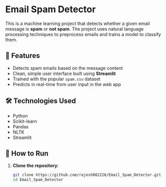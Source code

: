 # Email Spam Detector

This is a machine learning project that detects whether a given email message is **spam** or **not spam**. The project uses natural language processing techniques to preprocess emails and trains a model to classify them.

## 🚀 Features

- Detects spam emails based on the message content
- Clean, simple user interface built using **Streamlit**
- Trained with the popular `spam.csv` dataset
- Predicts in real-time from user input in the web app

## 🛠️ Technologies Used

- Python
- Scikit-learn
- Pandas
- NLTK
- Streamlit

## 🧪 How to Run

1. **Clone the repository**:
   ```bash
   git clone https://github.com/rajesh082226/Email_Spam_Detector.git
   cd Email_Spam_Detector
